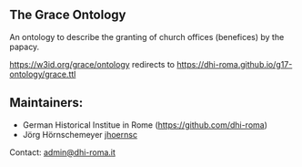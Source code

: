 
## The Grace Ontology

An ontology to describe the granting of church offices (benefices) by the papacy.

https://w3id.org/grace/ontology redirects to https://dhi-roma.github.io/g17-ontology/grace.ttl


## Maintainers: 

- German Historical Institue in Rome (https://github.com/dhi-roma)
- Jörg Hörnschemeyer [jhoernsc](https://github.com/jhoernsc) 


Contact: admin@dhi-roma.it